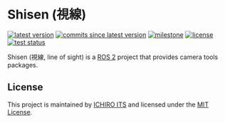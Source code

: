 # Shisen (視線)

[![latest version](https://img.shields.io/github/v/release/ichiro-its/shisen)](https://github.com/ichiro-its/shisen/releases/)
[![commits since latest version](https://img.shields.io/github/commits-since/ichiro-its/shisen/latest)](https://github.com/ichiro-its/shisen/commits/master)
[![milestone](https://img.shields.io/github/milestones/progress/ichiro-its/shisen/1?label=milestone)](https://github.com/ichiro-its/shisen/milestone/1)
[![license](https://img.shields.io/github/license/ichiro-its/shisen)](./LICENSE)
[![test status](https://img.shields.io/github/workflow/status/ichiro-its/shisen/Build%20and%20Test?label=test)](https://github.com/ichiro-its/shisen/actions)

Shisen (視線, line of sight) is a [ROS 2](https://docs.ros.org/en/foxy/index.html) project that provides camera tools packages.

## License

This project is maintained by [ICHIRO ITS](https://github.com/ichiro-its) and licensed under the [MIT License](./LICENSE).
